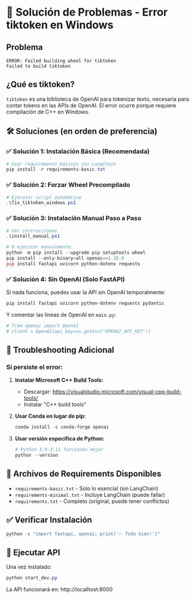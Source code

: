 # 🚨 Solución de Problemas - Error tiktoken en Windows

## Problema
```
ERROR: Failed building wheel for tiktoken
Failed to build tiktoken
```

## ¿Qué es tiktoken?
`tiktoken` es una biblioteca de OpenAI para tokenizar texto, necesaria para contar tokens en las APIs de OpenAI. El error ocurre porque requiere compilación de C++ en Windows.

## 🛠️ Soluciones (en orden de preferencia)

### ✅ Solución 1: Instalación Básica (Recomendada)
```powershell
# Usar requirements básicos sin LangChain
pip install -r requirements-basic.txt
```

### ✅ Solución 2: Forzar Wheel Precompilado
```powershell
# Ejecutar script automático
.\fix_tiktoken_windows.ps1
```

### ✅ Solución 3: Instalación Manual Paso a Paso
```powershell
# Ver instrucciones
.\install_manual.ps1

# O ejecutar manualmente:
python -m pip install --upgrade pip setuptools wheel
pip install --only-binary=all openai==1.35.0
pip install fastapi uvicorn python-dotenv requests
```

### ✅ Solución 4: Sin OpenAI (Solo FastAPI)
Si nada funciona, puedes usar la API sin OpenAI temporalmente:

```powershell
pip install fastapi uvicorn python-dotenv requests pydantic
```

Y comentar las líneas de OpenAI en `main.py`:
```python
# from openai import OpenAI
# client = OpenAI(api_key=os.getenv("OPENAI_API_KEY"))
```

## 🔧 Troubleshooting Adicional

### Si persiste el error:

1. **Instalar Microsoft C++ Build Tools:**
   - Descargar: https://visualstudio.microsoft.com/visual-cpp-build-tools/
   - Instalar "C++ build tools"

2. **Usar Conda en lugar de pip:**
   ```powershell
   conda install -c conda-forge openai
   ```

3. **Usar versión específica de Python:**
   ```powershell
   # Python 3.9-3.11 funcionan mejor
   python --version
   ```

## 📁 Archivos de Requirements Disponibles

- `requirements-basic.txt` - Solo lo esencial (sin LangChain)
- `requirements-minimal.txt` - Incluye LangChain (puede fallar)
- `requirements.txt` - Completo (original, puede tener conflictos)

## ✅ Verificar Instalación

```powershell
python -c "import fastapi, openai; print('✅ Todo bien!')"
```

## 🚀 Ejecutar API

Una vez instalado:
```powershell
python start_dev.py
```

La API funcionará en: http://localhost:8000

